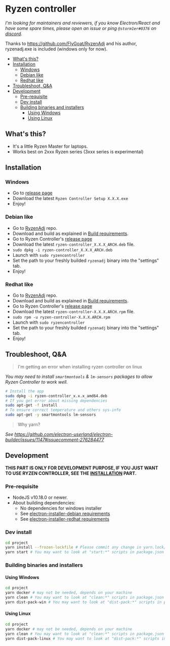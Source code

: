 # Ryzen controller

*_I'm looking for maintainers and reviewers, if you know Electron/React and have some spare times, please open an issue or ping `@storm1er#0376` on [discord](https://discord.gg/EahayUv)._*

Thanks to https://github.com/FlyGoat/RyzenAdj and his author, ryzenadj.exe is included (windows only for now).

- [What's this?](#whats-this)
- [Installation](#installation)
  - [Windows](#windows)
  - [Debian like](#debian-like)
  - [Redhat like](#redhat-like)
- [Troubleshoot, Q&A](#troubleshoot-qa)
- [Development](#development)
  - [Pre-requisite](#pre-requisite)
  - [Dev install](#dev-install)
  - [Building binaries and installers](#building-binaries-and-installers)
    - [Using Windows](#using-windows)
    - [Using Linux](#using-linux)

## What's this?

- It's a little Ryzen Master for laptops.
- Works best on 2xxx Ryzen series (3xxx series is experimental)

## Installation

### Windows

- Go to [release page](https://gitlab.com/le.storm1er/ryzen-controller/releases)
- Download the latest `Ryzen Controller Setup X.X.X.exe`
- Enjoy!

### Debian like

- Go to [RyzenAdj](https://github.com/FlyGoat/RyzenAdj) repo.
- Download and build as explained in [Build requirements](https://github.com/FlyGoat/RyzenAdj#build-requirements).
- Go to Ryzen Controller's [release page](https://gitlab.com/le.storm1er/ryzen-controller/releases)
- Download the latest `ryzen-controller_X.X.X_ARCH.deb` file.
- `sudo dpkg -i ryzen-controller_X.X.X_ARCH.deb`
- Launch with `sudo ryzencontroller`
- Set the path to your freshly builded `ryzenadj` binary into the "settings" tab.
- Enjoy!

### Redhat like

- Go to [RyzenAdj](https://github.com/FlyGoat/RyzenAdj) repo.
- Download and build as explained in [Build requirements](https://github.com/FlyGoat/RyzenAdj#build-requirements).
- Go to Ryzen Controller's [release page](https://gitlab.com/le.storm1er/ryzen-controller/releases)
- Download the latest `ryzen-controller-X.X.X.ARCH.rpm` file.
- `sudo rpm -u ryzen-controller-X.X.X.ARCH.rpm`
- Launch with `sudo ryzencontroller`
- Set the path to your freshly builded `ryzenadj` binary into the "settings" tab.
- Enjoy!

## Troubleshoot, Q&A

> I'm getting an error when installing ryzen controller on linux

_You may need to install `smartmontools` & `lm-sensors` packages to allow Ryzen Controller to work well._
```bash
# Install the app
sudo dpkg -i ryzen-controller_x.x.x_amd64.deb
# If you get error about missing dependencies
sudo apt-get -f install
# To ensure correct temperature and others sys-info
sudo apt-get -y smartmontools lm-sensors
```

> Why yarn?

_See https://github.com/electron-userland/electron-builder/issues/1147#issuecomment-276284477_



## Development

**THIS PART IS ONLY FOR DEVELOPMENT PURPOSE, IF YOU JUST WANT TO USE RYZEN CONTROLLER, SEE THE [INSTALLATION](#installation) PART.**

### Pre-requisite

- NodeJS v10.18.0 or newer.
- About building dependencies:
  - No dependencies for windows installer
  - See [electron-installer-debian requirements](https://github.com/electron-userland/electron-installer-debian#requirements)
  - See [electron-installer-redhat requirements](https://github.com/electron-userland/electron-installer-redhat#requirements)

### Dev install

```bash
cd project
yarn install --frozen-lockfile # Please commit any change in yarn.lock/package.json in separated merge request
yarn start # You may want to look at "start:*" scripts in package.json
```

### Building binaries and installers

#### Using Windows

```bash
cd project
yarn docker # may not be needed, depends on your machine
yarn clean # You may want to look at "clean:*" scripts in package.json
yarn dist-pack-win # You may want to look at "dist-pack:*" scripts in package.json
```

#### Using Linux

```bash
cd project
yarn docker # may not be needed, depends on your machine
yarn clean # You may want to look at "clean:*" scripts in package.json
yarn dist-pack-linux # You may want to look at "dist-pack:*" scripts in package.json
```
